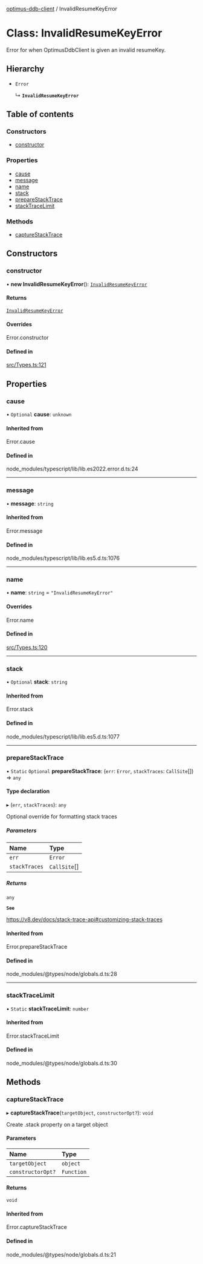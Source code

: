 [optimus-ddb-client](../index.md) / InvalidResumeKeyError

# Class: InvalidResumeKeyError

Error for when OptimusDdbClient is given an invalid resumeKey.

## Hierarchy

- `Error`

  ↳ **`InvalidResumeKeyError`**

## Table of contents

### Constructors

- [constructor](InvalidResumeKeyError.md#constructor)

### Properties

- [cause](InvalidResumeKeyError.md#cause)
- [message](InvalidResumeKeyError.md#message)
- [name](InvalidResumeKeyError.md#name)
- [stack](InvalidResumeKeyError.md#stack)
- [prepareStackTrace](InvalidResumeKeyError.md#preparestacktrace)
- [stackTraceLimit](InvalidResumeKeyError.md#stacktracelimit)

### Methods

- [captureStackTrace](InvalidResumeKeyError.md#capturestacktrace)

## Constructors

### constructor

• **new InvalidResumeKeyError**(): [`InvalidResumeKeyError`](InvalidResumeKeyError.md)

#### Returns

[`InvalidResumeKeyError`](InvalidResumeKeyError.md)

#### Overrides

Error.constructor

#### Defined in

[src/Types.ts:121](https://github.com/paulbarmstrong/optimus-ddb-client/blob/main/src/Types.ts#L121)

## Properties

### cause

• `Optional` **cause**: `unknown`

#### Inherited from

Error.cause

#### Defined in

node_modules/typescript/lib/lib.es2022.error.d.ts:24

___

### message

• **message**: `string`

#### Inherited from

Error.message

#### Defined in

node_modules/typescript/lib/lib.es5.d.ts:1076

___

### name

• **name**: `string` = `"InvalidResumeKeyError"`

#### Overrides

Error.name

#### Defined in

[src/Types.ts:120](https://github.com/paulbarmstrong/optimus-ddb-client/blob/main/src/Types.ts#L120)

___

### stack

• `Optional` **stack**: `string`

#### Inherited from

Error.stack

#### Defined in

node_modules/typescript/lib/lib.es5.d.ts:1077

___

### prepareStackTrace

▪ `Static` `Optional` **prepareStackTrace**: (`err`: `Error`, `stackTraces`: `CallSite`[]) => `any`

#### Type declaration

▸ (`err`, `stackTraces`): `any`

Optional override for formatting stack traces

##### Parameters

| Name | Type |
| :------ | :------ |
| `err` | `Error` |
| `stackTraces` | `CallSite`[] |

##### Returns

`any`

**`See`**

https://v8.dev/docs/stack-trace-api#customizing-stack-traces

#### Inherited from

Error.prepareStackTrace

#### Defined in

node_modules/@types/node/globals.d.ts:28

___

### stackTraceLimit

▪ `Static` **stackTraceLimit**: `number`

#### Inherited from

Error.stackTraceLimit

#### Defined in

node_modules/@types/node/globals.d.ts:30

## Methods

### captureStackTrace

▸ **captureStackTrace**(`targetObject`, `constructorOpt?`): `void`

Create .stack property on a target object

#### Parameters

| Name | Type |
| :------ | :------ |
| `targetObject` | `object` |
| `constructorOpt?` | `Function` |

#### Returns

`void`

#### Inherited from

Error.captureStackTrace

#### Defined in

node_modules/@types/node/globals.d.ts:21
